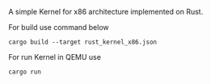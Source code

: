 A simple Kernel for x86 architecture implemented on Rust.

For build use command below
```
cargo build --target rust_kernel_x86.json
```

For run Kernel in QEMU use 
```
cargo run
```
